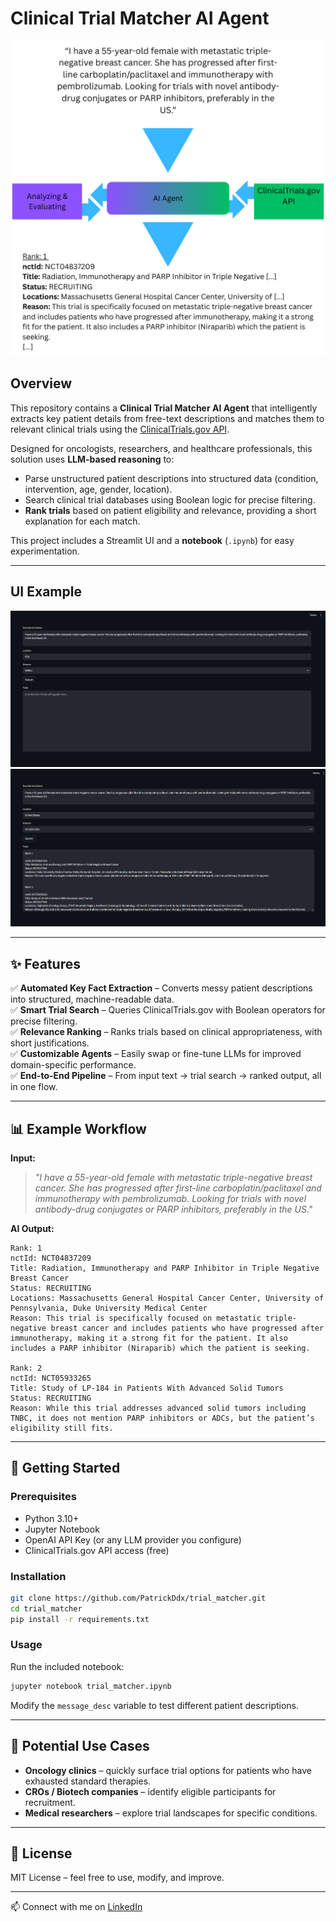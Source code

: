 
# Clinical Trial Matcher AI Agent  

![Trial Matcher Workflow](./trial_matcher_example.png)

## Overview  
This repository contains a **Clinical Trial Matcher AI Agent** that intelligently extracts key patient details from free-text descriptions and matches them to relevant clinical trials using the [ClinicalTrials.gov API](https://clinicaltrials.gov/).  

Designed for oncologists, researchers, and healthcare professionals, this solution uses **LLM-based reasoning** to:  
- Parse unstructured patient descriptions into structured data (condition, intervention, age, gender, location).  
- Search clinical trial databases using Boolean logic for precise filtering.  
- **Rank trials** based on patient eligibility and relevance, providing a short explanation for each match.  

This project includes a Streamlit UI and a **notebook** (`.ipynb`) for easy experimentation.  

---

## UI Example
![UI1](./docs/UI_initial_state.png)
![UI2](./docs/UI_after_query.png)

---

## ✨ Features  
✅ **Automated Key Fact Extraction** – Converts messy patient descriptions into structured, machine-readable data.  
✅ **Smart Trial Search** – Queries ClinicalTrials.gov with Boolean operators for precise filtering.  
✅ **Relevance Ranking** – Ranks trials based on clinical appropriateness, with short justifications.  
✅ **Customizable Agents** – Easily swap or fine-tune LLMs for improved domain-specific performance.  
✅ **End-to-End Pipeline** – From input text → trial search → ranked output, all in one flow.  

---

## 📊 Example Workflow  

**Input:**  
> *"I have a 55-year-old female with metastatic triple-negative breast cancer. She has progressed after first-line carboplatin/paclitaxel and immunotherapy with pembrolizumab. Looking for trials with novel antibody-drug conjugates or PARP inhibitors, preferably in the US."*

**AI Output:**  
```
Rank: 1
nctId: NCT04837209
Title: Radiation, Immunotherapy and PARP Inhibitor in Triple Negative Breast Cancer
Status: RECRUITING
Locations: Massachusetts General Hospital Cancer Center, University of Pennsylvania, Duke University Medical Center
Reason: This trial is specifically focused on metastatic triple-negative breast cancer and includes patients who have progressed after immunotherapy, making it a strong fit for the patient. It also includes a PARP inhibitor (Niraparib) which the patient is seeking.

Rank: 2
nctId: NCT05933265
Title: Study of LP-184 in Patients With Advanced Solid Tumors
Status: RECRUITING
Reason: While this trial addresses advanced solid tumors including TNBC, it does not mention PARP inhibitors or ADCs, but the patient’s eligibility still fits.
```

---

## 🚀 Getting Started  

### Prerequisites  
- Python 3.10+  
- Jupyter Notebook  
- OpenAI API Key (or any LLM provider you configure)  
- ClinicalTrials.gov API access (free)  

### Installation  
```bash
git clone https://github.com/PatrickDdx/trial_matcher.git
cd trial_matcher
pip install -r requirements.txt
```

### Usage  
Run the included notebook:  
```bash
jupyter notebook trial_matcher.ipynb
```

Modify the `message_desc` variable to test different patient descriptions.  

---

## 🤝 Potential Use Cases  
- **Oncology clinics** – quickly surface trial options for patients who have exhausted standard therapies.  
- **CROs / Biotech companies** – identify eligible participants for recruitment.  
- **Medical researchers** – explore trial landscapes for specific conditions.

---

## 📄 License  
MIT License – feel free to use, modify, and improve.  

---

📫 Connect with me on [LinkedIn](https://www.linkedin.com/in/patrick-linke-905b16372)

